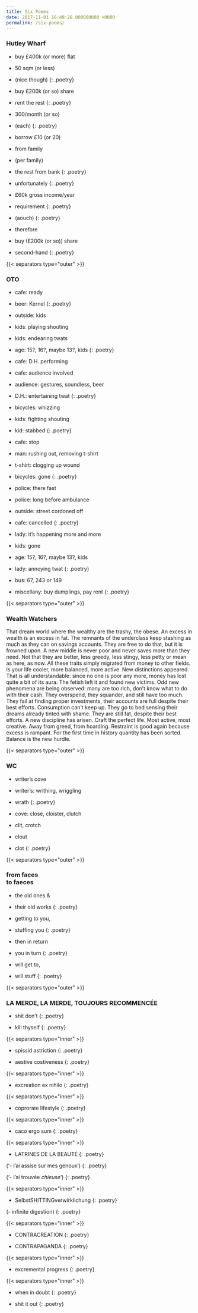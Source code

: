 ```yaml
---  
title: Six Poems  
date: 2017-11-01 16:49:28.000000000 +0000
permalink: /six-poems/  
---
```


<!--more-->

### Hutley Wharf

- buy £400k (or more) flat  
- 50 sqm (or less)  
- (nice though)
{: .poetry}

- buy £200k (or so) share  
- rent the rest
{: .poetry}

- 300/month (or so)  
- (each)
{: .poetry}

- borrow £10 (or 20)  
- from family  
- (per family)  
- the rest from bank
{: .poetry}

- unfortunately
{: .poetry}

- £60k gross income/year  
- requirement
{: .poetry}

- (aouch)
{: .poetry}

- therefore  
- buy (£200k (or so)) share  
- second-hand
{: .poetry}

{{< separators type="outer" >}}

### OTO

- cafe: ready  
- beer: Kernel
{: .poetry}

- outside: kids  
- kids: playing shouting  
- kids: endearing twats  
- age: 15?, 16?, maybe 13?, kids
{: .poetry}

- cafe: D.H. performing  
- cafe: audience involved  
- audience: gestures, soundless, beer  
- D.H.: entertaining twat
{: .poetry}

- bicycles: whizzing  
- kids: fighting shouting  
- kid: stabbed
{: .poetry}

- cafe: stop  
- man: rushing out, removing t-shirt  
- t-shirt: clogging up wound  
- bicycles: gone
{: .poetry}

- police: there fast  
- police: long before ambulance  
- outside: street cordoned off  
- cafe: cancelled
{: .poetry}

- lady: it’s happening more and more  
- kids: gone  
- age: 15?, 16?, maybe 13?, kids  
- lady: annoying twat
{: .poetry}

- bus: 67, 243 or 149  
- miscellany: buy dumplings, pay rent
{: .poetry}

{{< separators type="outer" >}}

### Wealth Watchers

That dream world where the wealthy are the trashy, the obese. An excess in wealth is an excess in fat. The remnants of the underclass keep stashing as much as they can on savings accounts. They are free to do that, but it is frowned upon. A new middle is never poor and never saves more than they need. Not that they are better, less greedy, less stingy, less petty or mean as here, as now. All these traits simply migrated from money to other fields. Is your life cooler, more balanced, more active. New distinctions appeared. That is all understandable: since no one is poor any more, money has lost quite a bit of its aura. The fetish left it and found new victims. Odd new phenomena are being observed: many are too rich, don’t know what to do with their cash. They overspend, they squander, and still have too much. They fail at finding proper investments, their accounts are full despite their best efforts. Consumption can’t keep up. They go to bed sensing their dreams already tinted with shame. They are still fat, despite their best efforts. A new discipline has arisen. Craft the perfect life. Most active, most creative. Away from greed, from hoarding. Restraint is good again because excess is rampant. For the first time in history quantity has been sorted. Balance is the new hurdle.

{{< separators type="outer" >}}

### WC

- writer’s cove  
- writer’s: writhing, wriggling  
- wrath
{: .poetry}

- cove: close, cloister, clutch  
- clit, crotch  
- clout  
- clot
{: .poetry}

{{< separators type="outer" >}}

### from faces <br>to faeces


- the old ones &  
- their old works
{: .poetry}

- getting to you,  
- stuffing you
{: .poetry}

- then in return  
- you in turn
{: .poetry}

- will get to,  
- will stuff
{: .poetry}

{{< separators type="outer" >}}

### LA MERDE, LA MERDE, TOUJOURS RECOMMENCÉE


- shit don’t
{: .poetry}

- kill thyself
{: .poetry}

{{< separators type="inner" >}}

- spissid astriction
{: .poetry}

- aestive costiveness
{: .poetry}

{{< separators type="inner" >}}

- excreation ex nihilo
{: .poetry}

{{< separators type="inner" >}}

- coprorate lifestyle
{: .poetry}

{{< separators type="inner" >}}

- caco ergo sum
{: .poetry}

{{< separators type="inner" >}}

- LATRINES DE LA BEAUTÉ
{: .poetry}

(‘- l’ai assise sur mes genoux’)
{: .poetry}

(‘- l’ai trouvée *chieuse*’)
{: .poetry}

{{< separators type="inner" >}}

- SelbstSHITTINGverwirklichung
{: .poetry}

(- infinite digestion)
{: .poetry}

{{< separators type="inner" >}}

- CONTRACREATION
{: .poetry}

- CONTRAPAGANDA
{: .poetry}

{{< separators type="inner" >}}

- excremental progress
{: .poetry}

{{< separators type="inner" >}}

- when in doubt
{: .poetry}

- shit it out
{: .poetry}
